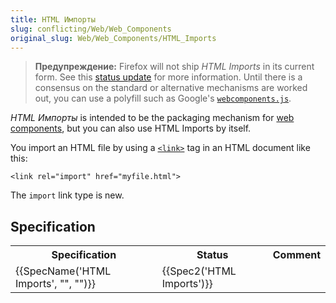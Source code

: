 ```yaml
---
title: HTML Импорты
slug: conflicting/Web/Web_Components
original_slug: Web/Web_Components/HTML_Imports
---
```


> **Предупреждение:** Firefox will not ship _HTML Imports_ in its current form. See this [status update](https://hacks.mozilla.org/2015/06/the-state-of-web-components/) for more information. Until there is a consensus on the standard or alternative mechanisms are worked out, you can use a polyfill such as Google's [`webcomponents.js`](https://github.com/webcomponents/webcomponentsjs).

_HTML Импорты_ is intended to be the packaging mechanism for [web components](/ru/docs/Web/Web_Components), but you can also use HTML Imports by itself.

You import an HTML file by using a [`<link>`](/ru/docs/Web/HTML/Element/link) tag in an HTML document like this:

```
<link rel="import" href="myfile.html">
```

The `import` link type is new.

## Specification

<table class="spec-table standard-table">
  <tbody>
    <tr>
      <th scope="col">Specification</th>
      <th scope="col">Status</th>
      <th scope="col">Comment</th>
    </tr>
    <tr>
      <td>{{SpecName('HTML Imports', "", "")}}</td>
      <td>{{Spec2('HTML Imports')}}</td>
      <td></td>
    </tr>
  </tbody>
</table>
